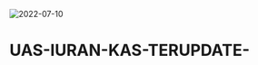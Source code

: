 ![2022-07-10](https://user-images.githubusercontent.com/73018379/178133957-31e62c46-3ae8-4740-90bd-15510bbafd6a.png)
# UAS-IURAN-KAS-TERUPDATE-
<?php

namespace Config;

use CodeIgniter\Config\BaseConfig;

class App extends BaseConfig
{
	/**
	 * --------------------------------------------------------------------------
	 * Base Site URL
	 * --------------------------------------------------------------------------
	 *
	 * URL to your CodeIgniter root. Typically this will be your base URL,
	 * WITH a trailing slash:
	 *
	 *    http://example.com/
	 *
	 * If this is not set then CodeIgniter will try guess the protocol, domain
	 * and path to your installation. However, you should always configure this
	 * explicitly and never rely on auto-guessing, especially in production
	 * environments.
	 *
	 * @var string
	 */
	public $baseURL = 'http://localhost:8080/';

	/**
	 * --------------------------------------------------------------------------
	 * Index File
	 * --------------------------------------------------------------------------
	 *
	 * Typically this will be your index.php file, unless you've renamed it to
	 * something else. If you are using mod_rewrite to remove the page set this
	 * variable so that it is blank.
	 *
	 * @var string
	 */
	public $indexPage = 'index.php';

	/**
	 * --------------------------------------------------------------------------
	 * URI PROTOCOL
	 * --------------------------------------------------------------------------
	 *
	 * This item determines which getServer global should be used to retrieve the
	 * URI string.  The default setting of 'REQUEST_URI' works for most servers.
	 * If your links do not seem to work, try one of the other delicious flavors:
	 *
	 * 'REQUEST_URI'    Uses $_SERVER['REQUEST_URI']
	 * 'QUERY_STRING'   Uses $_SERVER['QUERY_STRING']
	 * 'PATH_INFO'      Uses $_SERVER['PATH_INFO']
	 *
	 * WARNING: If you set this to 'PATH_INFO', URIs will always be URL-decoded!
	 *
	 * @var string
	 */
	public $uriProtocol = 'REQUEST_URI';

	/**
	 * --------------------------------------------------------------------------
	 * Default Locale
	 * --------------------------------------------------------------------------
	 *
	 * The Locale roughly represents the language and location that your visitor
	 * is viewing the site from. It affects the language strings and other
	 * strings (like currency markers, numbers, etc), that your program
	 * should run under for this request.
	 *
	 * @var string
	 */
	public $defaultLocale = 'en';

	/**
	 * --------------------------------------------------------------------------
	 * Negotiate Locale
	 * --------------------------------------------------------------------------
	 *
	 * If true, the current Request object will automatically determine the
	 * language to use based on the value of the Accept-Language header.
	 *
	 * If false, no automatic detection will be performed.
	 *
	 * @var boolean
	 */
	public $negotiateLocale = false;

	/**
	 * --------------------------------------------------------------------------
	 * Supported Locales
	 * --------------------------------------------------------------------------
	 *
	 * If $negotiateLocale is true, this array lists the locales supported
	 * by the application in descending order of priority. If no match is
	 * found, the first locale will be used.
	 *
	 * @var string[]
	 */
	public $supportedLocales = ['en'];

	/**
	 * --------------------------------------------------------------------------
	 * Application Timezone
	 * --------------------------------------------------------------------------
	 *
	 * The default timezone that will be used in your application to display
	 * dates with the date helper, and can be retrieved through app_timezone()
	 *
	 * @var string
	 */
	public $appTimezone = 'America/Chicago';

	/**
	 * --------------------------------------------------------------------------
	 * Default Character Set
	 * --------------------------------------------------------------------------
	 *
	 * This determines which character set is used by default in various methods
	 * that require a character set to be provided.
	 *
	 * @see http://php.net/htmlspecialchars for a list of supported charsets.
	 *
	 * @var string
	 */
	public $charset = 'UTF-8';

	/**
	 * --------------------------------------------------------------------------
	 * URI PROTOCOL
	 * --------------------------------------------------------------------------
	 *
	 * If true, this will force every request made to this application to be
	 * made via a secure connection (HTTPS). If the incoming request is not
	 * secure, the user will be redirected to a secure version of the page
	 * and the HTTP Strict Transport Security header will be set.
	 *
	 * @var boolean
	 */
	public $forceGlobalSecureRequests = false;

	/**
	 * --------------------------------------------------------------------------
	 * Session Driver
	 * --------------------------------------------------------------------------
	 *
	 * The session storage driver to use:
	 * - `CodeIgniter\Session\Handlers\FileHandler`
	 * - `CodeIgniter\Session\Handlers\DatabaseHandler`
	 * - `CodeIgniter\Session\Handlers\MemcachedHandler`
	 * - `CodeIgniter\Session\Handlers\RedisHandler`
	 *
	 * @var string
	 */
	public $sessionDriver = 'CodeIgniter\Session\Handlers\FileHandler';

	/**
	 * --------------------------------------------------------------------------
	 * Session Cookie Name
	 * --------------------------------------------------------------------------
	 *
	 * The session cookie name, must contain only [0-9a-z_-] characters
	 *
	 * @var string
	 */
	public $sessionCookieName = 'ci_session';

	/**
	 * --------------------------------------------------------------------------
	 * Session Expiration
	 * --------------------------------------------------------------------------
	 *
	 * The number of SECONDS you want the session to last.
	 * Setting to 0 (zero) means expire when the browser is closed.
	 *
	 * @var integer
	 */
	public $sessionExpiration = 7200;

	/**
	 * --------------------------------------------------------------------------
	 * Session Save Path
	 * --------------------------------------------------------------------------
	 *
	 * The location to save sessions to and is driver dependent.
	 *
	 * For the 'files' driver, it's a path to a writable directory.
	 * WARNING: Only absolute paths are supported!
	 *
	 * For the 'database' driver, it's a table name.
	 * Please read up the manual for the format with other session drivers.
	 *
	 * IMPORTANT: You are REQUIRED to set a valid save path!
	 *
	 * @var string
	 */
	public $sessionSavePath = WRITEPATH . 'session';

	/**
	 * --------------------------------------------------------------------------
	 * Session Match IP
	 * --------------------------------------------------------------------------
	 *
	 * Whether to match the user's IP address when reading the session data.
	 *
	 * WARNING: If you're using the database driver, don't forget to update
	 *          your session table's PRIMARY KEY when changing this setting.
	 *
	 * @var boolean
	 */
	public $sessionMatchIP = false;

	/**
	 * --------------------------------------------------------------------------
	 * Session Time to Update
	 * --------------------------------------------------------------------------
	 *
	 * How many seconds between CI regenerating the session ID.
	 *
	 * @var integer
	 */
	public $sessionTimeToUpdate = 300;

	/**
	 * --------------------------------------------------------------------------
	 * Session Regenerate Destroy
	 * --------------------------------------------------------------------------
	 *
	 * Whether to destroy session data associated with the old session ID
	 * when auto-regenerating the session ID. When set to FALSE, the data
	 * will be later deleted by the garbage collector.
	 *
	 * @var boolean
	 */
	public $sessionRegenerateDestroy = false;

	/**
	 * --------------------------------------------------------------------------
	 * Cookie Prefix
	 * --------------------------------------------------------------------------
	 *
	 * Set a cookie name prefix if you need to avoid collisions.
	 *
	 * @var string
	 *
	 * @deprecated use Config\Cookie::$prefix property instead.
	 */
	public $cookiePrefix = '';

	/**
	 * --------------------------------------------------------------------------
	 * Cookie Domain
	 * --------------------------------------------------------------------------
	 *
	 * Set to `.your-domain.com` for site-wide cookies.
	 *
	 * @var string
	 *
	 * @deprecated use Config\Cookie::$domain property instead.
	 */
	public $cookieDomain = '';

	/**
	 * --------------------------------------------------------------------------
	 * Cookie Path
	 * --------------------------------------------------------------------------
	 *
	 * Typically will be a forward slash.
	 *
	 * @var string
	 *
	 * @deprecated use Config\Cookie::$path property instead.
	 */
	public $cookiePath = '/';

	/**
	 * --------------------------------------------------------------------------
	 * Cookie Secure
	 * --------------------------------------------------------------------------
	 *
	 * Cookie will only be set if a secure HTTPS connection exists.
	 *
	 * @var boolean
	 *
	 * @deprecated use Config\Cookie::$secure property instead.
	 */
	public $cookieSecure = false;

	/**
	 * --------------------------------------------------------------------------
	 * Cookie HttpOnly
	 * --------------------------------------------------------------------------
	 *
	 * Cookie will only be accessible via HTTP(S) (no JavaScript).
	 *
	 * @var boolean
	 *
	 * @deprecated use Config\Cookie::$httponly property instead.
	 */
	public $cookieHTTPOnly = true;

	/**
	 * --------------------------------------------------------------------------
	 * Cookie SameSite
	 * --------------------------------------------------------------------------
	 *
	 * Configure cookie SameSite setting. Allowed values are:
	 * - None
	 * - Lax
	 * - Strict
	 * - ''
	 *
	 * Alternatively, you can use the constant names:
	 * - `Cookie::SAMESITE_NONE`
	 * - `Cookie::SAMESITE_LAX`
	 * - `Cookie::SAMESITE_STRICT`
	 *
	 * Defaults to `Lax` for compatibility with modern browsers. Setting `''`
	 * (empty string) means default SameSite attribute set by browsers (`Lax`)
	 * will be set on cookies. If set to `None`, `$cookieSecure` must also be set.
	 *
	 * @var string
	 *
	 * @deprecated use Config\Cookie::$samesite property instead.
	 */
	public $cookieSameSite = 'Lax';

	/**
	 * --------------------------------------------------------------------------
	 * Reverse Proxy IPs
	 * --------------------------------------------------------------------------
	 *
	 * If your server is behind a reverse proxy, you must whitelist the proxy
	 * IP addresses from which CodeIgniter should trust headers such as
	 * HTTP_X_FORWARDED_FOR and HTTP_CLIENT_IP in order to properly identify
	 * the visitor's IP address.
	 *
	 * You can use both an array or a comma-separated list of proxy addresses,
	 * as well as specifying whole subnets. Here are a few examples:
	 *
	 * Comma-separated:	'10.0.1.200,192.168.5.0/24'
	 * Array: ['10.0.1.200', '192.168.5.0/24']
	 *
	 * @var string|string[]
	 */
	public $proxyIPs = '';

	/**
	 * --------------------------------------------------------------------------
	 * CSRF Token Name
	 * --------------------------------------------------------------------------
	 *
	 * The token name.
	 *
	 * @deprecated Use `Config\Security` $tokenName property instead of using this property.
	 *
	 * @var string
	 */
	public $CSRFTokenName = 'csrf_test_name';

	/**
	 * --------------------------------------------------------------------------
	 * CSRF Header Name
	 * --------------------------------------------------------------------------
	 *
	 * The header name.
	 *
	 * @deprecated Use `Config\Security` $headerName property instead of using this property.
	 *
	 * @var string
	 */
	public $CSRFHeaderName = 'X-CSRF-TOKEN';

	/**
	 * --------------------------------------------------------------------------
	 * CSRF Cookie Name
	 * --------------------------------------------------------------------------
	 *
	 * The cookie name.
	 *
	 * @deprecated Use `Config\Security` $cookieName property instead of using this property.
	 *
	 * @var string
	 */
	public $CSRFCookieName = 'csrf_cookie_name';

	/**
	 * --------------------------------------------------------------------------
	 * CSRF Expire
	 * --------------------------------------------------------------------------
	 *
	 * The number in seconds the token should expire.
	 *
	 * @deprecated Use `Config\Security` $expire property instead of using this property.
	 *
	 * @var integer
	 */
	public $CSRFExpire = 7200;

	/**
	 * --------------------------------------------------------------------------
	 * CSRF Regenerate
	 * --------------------------------------------------------------------------
	 *
	 * Regenerate token on every submission?
	 *
	 * @deprecated Use `Config\Security` $regenerate property instead of using this property.
	 *
	 * @var boolean
	 */
	public $CSRFRegenerate = true;

	/**
	 * --------------------------------------------------------------------------
	 * CSRF Redirect
	 * --------------------------------------------------------------------------
	 *
	 * Redirect to previous page with error on failure?
	 *
	 * @deprecated Use `Config\Security` $redirect property instead of using this property.
	 *
	 * @var boolean
	 */
	public $CSRFRedirect = true;

	/**
	 * --------------------------------------------------------------------------
	 * CSRF SameSite
	 * --------------------------------------------------------------------------
	 *
	 * Setting for CSRF SameSite cookie token. Allowed values are:
	 * - None
	 * - Lax
	 * - Strict
	 * - ''
	 *
	 * Defaults to `Lax` as recommended in this link:
	 *
	 * @see https://portswigger.net/web-security/csrf/samesite-cookies
	 *
	 * @deprecated Use `Config\Security` $samesite property instead of using this property.
	 *
	 * @var string
	 */
	public $CSRFSameSite = 'Lax';

	/**
	 * --------------------------------------------------------------------------
	 * Content Security Policy
	 * --------------------------------------------------------------------------
	 *
	 * Enables the Response's Content Secure Policy to restrict the sources that
	 * can be used for images, scripts, CSS files, audio, video, etc. If enabled,
	 * the Response object will populate default values for the policy from the
	 * `ContentSecurityPolicy.php` file. Controllers can always add to those
	 * restrictions at run time.
	 *
	 * For a better understanding of CSP, see these documents:
	 *
	 * @see http://www.html5rocks.com/en/tutorials/security/content-security-policy/
	 * @see http://www.w3.org/TR/CSP/
	 *
	 * @var boolean
	 */
	public $CSPEnabled = false;
}
